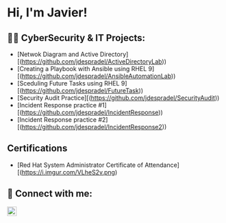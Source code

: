 <h1>Hi, I'm Javier! 

<h2>👨‍💻 CyberSecurity & IT Projects:</h2>

- [Netwok Diagram and Active Directory][(https://github.com/jdespradel/ActiveDirectoryLab))
- [Creating a Playbook with Ansible using RHEL 9][(https://github.com/jdespradel/AnsibleAutomationLab))
- [Sceduling Future Tasks using RHEL 9][(https://github.com/jdespradel/FutureTask))
- [Security Audit Practice][(https://github.com/jdespradel/SecurityAudit))
- [Incident Response practice #1][(https://github.com/jdespradel/IncidentResponse))
- [Incident Response practice #2][(https://github.com/jdespradel/IncidentResponse2))
  
<h2> Certifications</h2>

- [Red Hat System Administrator Certificate of Attendance][(https://i.imgur.com/VLheS2v.png)


<h2> 🤳 Connect with me:</h2>

[<img align="left" alt="JavierDespradel | LinkedIn" width="22px" src="https://cdn.jsdelivr.net/npm/simple-icons@v3/icons/linkedin.svg" />][linkedin]

[linkedin]: https://www.linkedin.com/in/javierdespradel/

<!--
**joshmadakor1/joshmadakor1** is a ✨ _special_ ✨ repository because its `README.md` (this file) appears on your GitHub profile.

Here are some ideas to get you started:

- 🔭 I’m currently working on ...
- 🌱 I’m currently learning ...
- 👯 I’m looking to collaborate on ...
- 🤔 I’m looking for help with ...
- 💬 Ask me about ...
- 📫 How to reach me: ...
- 😄 Pronouns: ...
- ⚡ Fun fact: ...
-->
